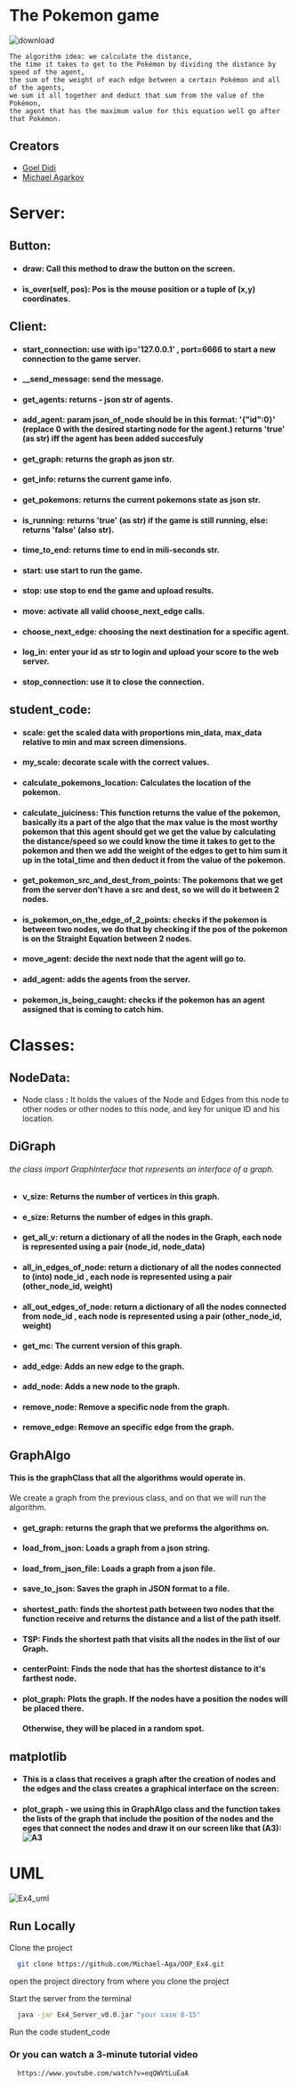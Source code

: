 # The Pokemon game

![download](https://user-images.githubusercontent.com/88629415/148658851-6ce21efa-9b6d-4032-bea4-9aef4052ca55.jpg)

 ``` 
 The algorithm idea: we calculate the distance, 
 the time it takes to get to the Pokémon by dividing the distance by speed of the agent,
 the sum of the weight of each edge between a certain Pokémon and all of the agents,
 we sum it all together and deduct that sum from the value of the Pokémon,
 the agent that has the maximum value for this equation well go after that Pokémon.
```




## Creators

 - [Goel Didi](https://awesomeopensource.com/project/elangosundar/awesome-README-templates)
 - [Michael Agarkov](https://github.com/matiassingers/awesome-readme)




#  Server: 
## Button:
- #### draw: Call this method to draw the button on the screen.
- #### is_over(self, pos): Pos is the mouse position or a tuple of (x,y) coordinates.
## Client:
- #### start_connection: use with ip='127.0.0.1' , port=6666 to start a new connection to the game server.
- #### __send_message: send the message.
- #### get_agents: returns - json str of agents.
- #### add_agent:  param json_of_node should be in this format: '{"id":0}' (replace 0 with the desired starting node for the agent.) returns 'true' (as str) iff the agent has been added succesfuly
- #### get_graph: returns the graph as json str.
- #### get_info:  returns the current game info.
- #### get_pokemons: returns the current pokemons state as json str.
- #### is_running: returns 'true' (as str) if the game is still running, else: returns 'false' (also str).
- #### time_to_end: returns time to end in mili-seconds str.
- #### start: use start to run the game.
- #### stop: use stop to end the game and upload results.
- #### move: activate all valid choose_next_edge calls.
- #### choose_next_edge: choosing the next destination for a specific agent.
- #### log_in: enter your id as str to login and upload your score to the web server.
- #### stop_connection: use it to close the connection.

## student_code:
- #### scale: get the scaled data with proportions min_data, max_data relative to min and max screen dimensions.
- #### my_scale: decorate scale with the correct values.
- #### calculate_pokemons_location: Calculates the location of the pokemon.
- #### calculate_juiciness: This function returns the value of the pokemon, basically its a part of the algo that the max value is the most worthy pokemon that this agent should get we get the value by calculating the distance/speed so we could know the time it takes to get to the pokemon and then we add the weight of the edges to get to him sum it up in the total_time and then deduct it from the value of the pokemon.
- #### get_pokemon_src_and_dest_from_points: The pokemons that we get from the server don't have a src and dest, so we will do it between 2 nodes.
- #### is_pokemon_on_the_edge_of_2_points: checks if the pokemon is between two nodes, we do that by checking if the pos of the pokemon is on the Straight Equation between 2 nodes.
- #### move_agent: decide the next node that the agent will go to.
- #### add_agent: adds the agents from the server.
- #### pokemon_is_being_caught: checks if the pokemon has an agent assigned that is coming to catch him.
#  Classes: 
## NodeData:
- Node class **:** It holds the values of the Node and Edges from this node to other nodes or other nodes to this node, and key for unique ID and his location.


## DiGraph
###### the class import GraphInterface that represents an interface of a graph.

- #### v_size: Returns the number of vertices in this graph.
- #### e_size: Returns the number of edges in this graph.
- #### get_all_v: return a dictionary of all the nodes in the Graph, each node is represented using a pair (node_id, node_data)
- #### all_in_edges_of_node: return a dictionary of all the nodes connected to (into) node_id , each node is represented using a pair (other_node_id, weight)
- #### all_out_edges_of_node: return a dictionary of all the nodes connected from node_id , each node is represented using a pair (other_node_id, weight)
- #### get_mc: The current version of this graph.
- #### add_edge: Adds an new edge to the graph.
- #### add_node: Adds a new node to the graph.
- #### remove_node: Remove a specific node from the graph.
- #### remove_edge: Remove an specific edge from the graph.

## GraphAlgo
 #### This is the graphClass that all the algorithms would operate in.

We create a graph from the previous class, and on that we will run the algorithm.
- #### get_graph: returns the graph that we preforms the algorithms on.
- #### load_from_json: Loads a graph from a json string.
- #### load_from_json_file: Loads a graph from a json file.
- #### save_to_json: Saves the graph in JSON format to a file.
- #### shortest_path: finds the shortest path between two nodes that the function receive and returns the distance and a list of the path itself.
- #### TSP: Finds the shortest path that visits all the nodes in the list of our Graph.
- #### centerPoint: Finds the node that has the shortest distance to it's farthest node.
- #### plot_graph: Plots the graph. If the nodes have a position the nodes will be placed there.
  #### Otherwise, they will be placed in a random spot.

## matplotlib
- #### This is a class that receives a graph after the creation of nodes and the edges and the class creates a graphical interface on the screen:
- #### plot_graph - we using this in GraphAlgo class and the function takes the lists of the graph that include the position of the nodes and the eges that connect the nodes and draw it on our screen like that (A3): ![A3](https://user-images.githubusercontent.com/88629415/147497833-c82c2205-0c25-449e-a7ae-293233eeab8d.png)

# UML

![Ex4_uml](https://user-images.githubusercontent.com/88629415/148675696-e866ae01-6895-4b81-9ac4-d815d84655fe.png)


## Run Locally

Clone the project

```bash
  git clone https://github.com/Michael-Aga/OOP_Ex4.git
```

open the project directory from where you clone the project

Start the server from the terminal

```bash
  java -jar Ex4_Server_v0.0.jar "your case 0-15"
```
Run the code student_code 

### Or you can watch a 3-minute tutorial video
```bash
  https://www.youtube.com/watch?v=eqQWVtLuEaA
```

